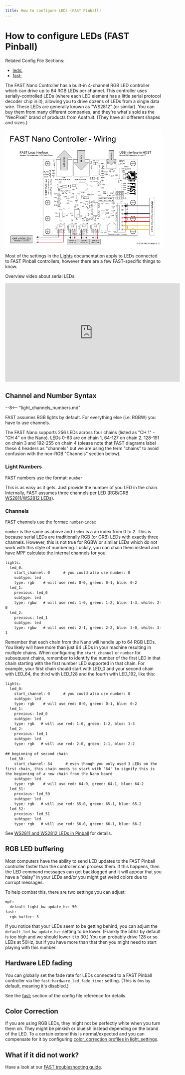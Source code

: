 ```yaml
---
title: How to configure LEDs (FAST Pinball)
---
```


# How to configure LEDs (FAST Pinball)


Related Config File Sections:

* [leds:](../../config/leds.md)
* [fast:](../../config/fast.md)

The FAST Nano Controller has a built-in 4-channel RGB LED controller
which can drive up to 64 RGB LEDs per channel. This controller uses
serially-controlled LEDs (where each LED element has a little serial
protocol decoder chip in it), allowing you to drive dozens of LEDs from
a single data wire. These LEDs are generally known as "WS2812" (or
similar). You can buy them from many different companies, and they're
what's sold as the "NeoPixel" brand of products from Adafruit. (They
have all different shapes and sizes.)

![image](/hardware/images/fast-nano.png)

Most of the settings in the [Lights](../../mechs/lights/index.md) documentation apply to LEDs connected to FAST Pinball
controllers, however there are a few FAST-specific things to know.

Overview video about serial LEDs:

<div class="video-wrapper">
<iframe width="560" height="315" src="https://www.youtube.com/embed/Q9BG9T7Kj4A" title="YouTube video player" frameborder="0" allow="accelerometer; autoplay; clipboard-write; encrypted-media; gyroscope; picture-in-picture" allowfullscreen></iframe>
</div>

## Channel and Number Syntax

--8<-- "light_channels_numbers.md"

FAST assumes RGB lights by default. For everything else (i.e. RGBW) you
have to use channels.

The FAST Nano supports 256 LEDs across four chains (listed as "CH 1" -
"CH 4" on the Nano). LEDs 0-63 are on chain 1, 64-127 on chain 2,
128-191 on chain 3 and 192-255 on chain 4 (please note that FAST
diagrams label these 4 headers as "channels" but we are using the term
"chains" to avoid confusion with the non-RGB "Channels" section
below).

### Light Numbers

FAST numbers use the format: `number`

This is as easy as it gets. Just provide the number of you LED in the
chain. Internally, FAST assumes three channels per LED (RGB/GRB
[WS2811/WS2812 LEDs](../../mechs/lights/ws2812.md)).

### Channels

FAST channels use the format: `number`-`index`

`number` is the same as above and `index` is a an index from 0 to 2.
This is because serial LEDs are traditionally RGB (or GRB) LEDs with
exactly three channels. However, this is not true for RGBW or similar
LEDs which do not work with this style of numbering. Luckily, you can
chain them instead and have MPF calculate the internal channels for you:

``` mpf-config
lights:
  led_0:
    start_channel: 0      # you could also use number: 0
    subtype: led
    type: rgb    # will use red: 0-0, green: 0-1, blue: 0-2
  led_1:
    previous: led_0
    subtype: led
    type: rgbw   # will use red: 1-0, green: 1-2, blue: 1-3, white: 2-0
  led_2:
    previous: led_1
    subtype: led
    type: rgbw   # will use red: 2-1, green: 2-2, blue: 3-0, white: 3-1
```

Remember that each chain from the Nano will handle up to 64 RGB LEDs. You likely will have more than just 64 LEDs in your machine resulting in multiple chains. When configuring the `start_channel` or `number` for subsequent chains, remember to identify the number of the first LED in that chain starting with the first number LED supported in that chain. For example, your first chain should start with LED_0 and your second chain with LED_64, the third with LED_128 and the fourth with LED_192, like this:

``` mpf-config
lights:
  led_0:
    start_channel: 0      # you could also use number: 0
    subtype: led
    type: rgb    # will use red: 0-0, green: 0-1, blue: 0-2
  led_1:
    previous: led_0
    subtype: led
    type: rgb   # will use red: 1-0, green: 1-2, blue: 1-3
  led_2:
    previous: led_1
    subtype: led
    type: rgb   # will use red: 2-0, green: 2-1, blue: 2-2

## beginning of second chain
  led_50:
    start_channel: 64      # even though you only used 3 LEDs on the first chain, this chain needs to start with '64' to signify this is the beginning of a new chain from the Nano board
    subtype: led
    type: rgb    # will use red: 64-0, green: 64-1, blue: 64-2
  led_51:
    previous: led_50
    subtype: led
    type: rgb   # will use red: 65-0, green: 65-1, blue: 65-2
  led_52:
    previous: led_51
    subtype: led
    type: rgb   # will use red: 66-0, green: 66-1, blue: 66-2
```

See [WS2811 and WS2812 LEDs in Pinball](../../mechs/lights/ws2812.md) for details.

## RGB LED buffering

Most computers have the ability to send LED updates to the FAST Pinball
controller faster than the controller can process them. If this happens,
then the LED command messages can get backlogged and it will appear that
you have a "delay" in your LEDs and/or you might get weird colors due
to corrupt messages.

To help combat this, there are two settings you can adjust:

``` mpf-config
mpf:
  default_light_hw_update_hz: 50
fast:
  rgb_buffer: 3
```

If you notice that your LEDs seem to be getting behind, you can adjust
the `default_led_hw_update_hz:` setting to be lower. (Frankly the 50hz
by default is too high and we should lower it to 30.) You can probably
drive 128 or so LEDs at 50Hz, but if you have more than that then you
might need to start playing with this number.

## Hardware LED fading

You can globally set the fade rate for LEDs connected to a FAST Pinball
controller via the `fast:hardware_led_fade_time:` setting. (This is
`0ms` by default, meaning it's disabled.)

See the [fast:](../../config/fast.md) section of the
config file reference for details.

## Color Correction

If you are using RGB LEDs, they might not be perfectly white when you
turn them on. They might be pinkish or blueish instead depending on the
brand of the LED. To a certain extend this is normal/expected and you
can compensate for it by configuring
[color_correction profiles in light_settings](../../config/light_settings.md).

## What if it did not work?

Have a look at our
[FAST troubleshooting guide](../../troubleshooting/index.md).
